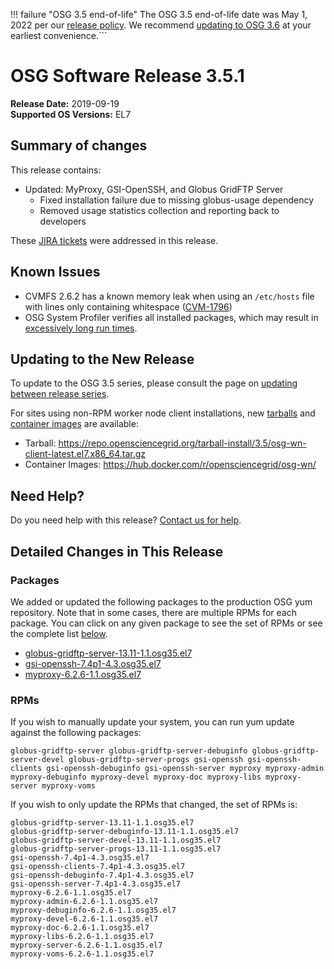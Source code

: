 !!! failure "OSG 3.5 end-of-life"
    The OSG 3.5 end-of-life date was May 1, 2022 per our
    [release policy](https://opensciencegrid.org/technology/policy/release-series/).
    We recommend
    [updating to OSG 3.6](https://opensciencegrid.org/docs/release/updating-to-osg-36/)
    at your earliest convenience.```

OSG Software Release 3.5.1
===========================

**Release Date:** 2019-09-19    
**Supported OS Versions:** EL7

Summary of changes
------------------

This release contains:

-   Updated: MyProxy, GSI-OpenSSH, and Globus GridFTP Server
    -   Fixed installation failure due to missing globus-usage dependency
    -   Removed usage statistics collection and reporting back to developers

These
[JIRA tickets](https://jira.opensciencegrid.org/issues/?jql=project%20%3D%20SOFTWARE%20AND%20fixVersion%20%3D%203.5.1%20)
were addressed in this release.

Known Issues
------------

- CVMFS 2.6.2 has a known memory leak when using an `/etc/hosts` file with lines only containing whitespace
([CVM-1796](https://sft.its.cern.ch/jira/browse/CVM-1796))
- OSG System Profiler verifies all installed packages, which may result in
[excessively long run times](https://opensciencegrid.atlassian.net/browse/SOFTWARE-3804).


Updating to the New Release
---------------------------

To update to the OSG 3.5 series, please consult the page on
[updating between release series](../updating-to-osg-35.md).

For sites using non-RPM worker node client installations, new [tarballs](../../worker-node/install-wn-tarball.md) and
[container images](../../worker-node/using-wn-containers.md) are available:

- Tarball: <https://repo.opensciencegrid.org/tarball-install/3.5/osg-wn-client-latest.el7.x86_64.tar.gz>
- Container Images: <https://hub.docker.com/r/opensciencegrid/osg-wn/>

Need Help?
----------

Do you need help with this release? [Contact us for help](../../common/help.md).

Detailed Changes in This Release
--------------------------------

### Packages

We added or updated the following packages to the production OSG yum repository.
Note that in some cases, there are multiple RPMs for each package.
You can click on any given package to see the set of RPMs or see the complete list [below](#rpms).

-   [globus-gridftp-server-13.11-1.1.osg35.el7](https://koji.chtc.wisc.edu/koji/search?match=glob&type=build&terms=globus-gridftp-server-13.11-1.1.osg35.el7)
-   [gsi-openssh-7.4p1-4.3.osg35.el7](https://koji.chtc.wisc.edu/koji/search?match=glob&type=build&terms=gsi-openssh-7.4p1-4.3.osg35.el7)
-   [myproxy-6.2.6-1.1.osg35.el7](https://koji.chtc.wisc.edu/koji/search?match=glob&type=build&terms=myproxy-6.2.6-1.1.osg35.el7)

### RPMs

If you wish to manually update your system, you can run yum update against the following packages:

    globus-gridftp-server globus-gridftp-server-debuginfo globus-gridftp-server-devel globus-gridftp-server-progs gsi-openssh gsi-openssh-clients gsi-openssh-debuginfo gsi-openssh-server myproxy myproxy-admin myproxy-debuginfo myproxy-devel myproxy-doc myproxy-libs myproxy-server myproxy-voms

If you wish to only update the RPMs that changed, the set of RPMs is:

``` file
globus-gridftp-server-13.11-1.1.osg35.el7
globus-gridftp-server-debuginfo-13.11-1.1.osg35.el7
globus-gridftp-server-devel-13.11-1.1.osg35.el7
globus-gridftp-server-progs-13.11-1.1.osg35.el7
gsi-openssh-7.4p1-4.3.osg35.el7
gsi-openssh-clients-7.4p1-4.3.osg35.el7
gsi-openssh-debuginfo-7.4p1-4.3.osg35.el7
gsi-openssh-server-7.4p1-4.3.osg35.el7
myproxy-6.2.6-1.1.osg35.el7
myproxy-admin-6.2.6-1.1.osg35.el7
myproxy-debuginfo-6.2.6-1.1.osg35.el7
myproxy-devel-6.2.6-1.1.osg35.el7
myproxy-doc-6.2.6-1.1.osg35.el7
myproxy-libs-6.2.6-1.1.osg35.el7
myproxy-server-6.2.6-1.1.osg35.el7
myproxy-voms-6.2.6-1.1.osg35.el7
```
